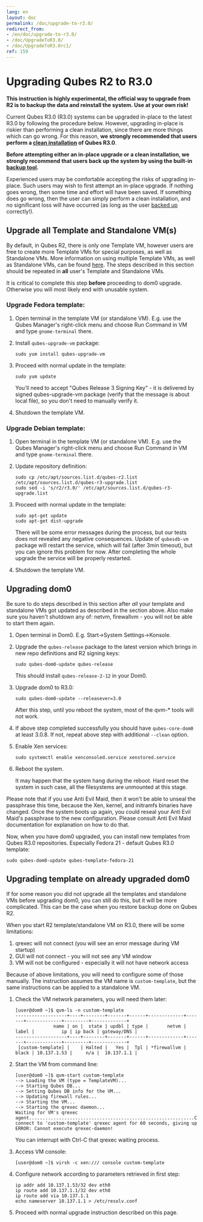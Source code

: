 ```yaml
---
lang: en
layout: doc
permalink: /doc/upgrade-to-r3.0/
redirect_from:
- /en/doc/upgrade-to-r3.0/
- /doc/UpgradeToR3.0/
- /doc/UpgradeToR3.0rc1/
ref: 159
---
```


# Upgrading Qubes R2 to R3.0

**This instruction is highly experimental, the official way to upgrade from R2 is to backup the data and reinstall the system. Use at your own risk!**

Current Qubes R3.0 (R3.0) systems can be upgraded in-place to the latest R3.0 by following the procedure below. However, upgrading in-place is riskier than performing a clean installation, since there are more things which can go wrong. For this reason, **we strongly recommended that users perform a [clean installation](/doc/installation-guide/) of Qubes R3.0**.

**Before attempting either an in-place upgrade or a clean installation, we strongly recommend that users back up the system by using the built-in [backup tool](/doc/backup-restore/).**

Experienced users may be comfortable accepting the risks of upgrading in-place. Such users may wish to first attempt an in-place upgrade. If nothing goes wrong, then some time and effort will have been saved. If something does go wrong, then the user can simply perform a clean installation, and no significant loss will have occurred (as long as the user [backed up](/doc/backup-restore/) correctly!).

## Upgrade all Template and Standalone VM(s)

By default, in Qubes R2, there is only one Template VM, however users are free to create more Template VMs for special purposes, as well as Standalone VMs. More information on using multiple Template VMs, as well as Standalone VMs, can be found [here](/doc/software-update-vm/). The steps described in this section should be repeated in **all** user's Template and Standalone VMs.

It is critical to complete this step **before** proceeding to dom0 upgrade. Otherwise you will most likely end with unusable system.

### Upgrade Fedora template:

1. Open terminal in the template VM (or standalone VM). E.g. use the Qubes Manager's right-click menu and choose Run Command in VM and type `gnome-terminal` there.
2. Install `qubes-upgrade-vm` package:

    ```
    sudo yum install qubes-upgrade-vm
    ```

3. Proceed with normal update in the template:

    ```
    sudo yum update
    ```

    You'll need to accept "Qubes Release 3 Signing Key" - it is delivered by signed qubes-upgrade-vm package (verify that the message is about local file), so you don't need to manually verify it.

4. Shutdown the template VM.

### Upgrade Debian template:

1. Open terminal in the template VM (or standalone VM). E.g. use the Qubes Manager's right-click menu and choose Run Command in VM and type `gnome-terminal` there.
2. Update repository definition:

    ```
    sudo cp /etc/apt/sources.list.d/qubes-r2.list
    /etc/apt/sources.list.d/qubes-r3-upgrade.list
    sudo sed -i 's/r2/r3.0/' /etc/apt/sources.list.d/qubes-r3-upgrade.list
    ```

3. Proceed with normal update in the template:

    ```
    sudo apt-get update
    sudo apt-get dist-upgrade
    ```

    There will be some error messages during the process, but our tests does
    not revealed any negative consequences.
    Update of `qubesdb-vm` package will restart the service, which will fail
    (after 3min timeout), but you can ignore this problem for now. After
    completing the whole upgrade the service will be properly restarted.

4. Shutdown the template VM.

## Upgrading dom0

Be sure to do steps described in this section after *all* your template and standalone VMs got updated as described in the section above. Also make sure you haven't shutdown any of: netvm, firewallvm - you will not be able to start them again.

1. Open terminal in Dom0. E.g. Start-\>System Settings-\>Konsole.
2. Upgrade the `qubes-release` package to the latest version which brings in new repo definitions and R2 signing keys:

    ```
    sudo qubes-dom0-update qubes-release
    ```

    This should install `qubes-release-2-12` in your Dom0.

3. Upgrade dom0 to R3.0:

    ```
    sudo qubes-dom0-update --releasever=3.0
    ```

    After this step, until you reboot the system, most of the qvm-* tools will not work.

4. If above step completed successfully you should have `qubes-core-dom0` at least 3.0.8. If not, repeat above step with additional `--clean` option.

5. Enable Xen services:

    ```      
    sudo systemctl enable xenconsoled.service xenstored.service
    ```

6. Reboot the system.
    
    It may happen that the system hang during the reboot. Hard reset the system in such case, all the filesystems are unmounted at this stage.

Please note that if you use Anti Evil Maid, then it won't be able to unseal the passphrase this time, because the Xen, kernel, and initramfs binaries have changed. Once the system boots up again, you could reseal your Anti Evil Maid's passphrase to the new configuration. Please consult Anti Evil Maid documentation for explanation on how to do that.

Now, when you have dom0 upgraded, you can install new templates from Qubes R3.0 repositories. Especially Fedora 21 - default Qubes R3.0 template:

```
sudo qubes-dom0-update qubes-template-fedora-21
```

## Upgrading template on already upgraded dom0

If for some reason you did not upgrade all the templates and standalone VMs before upgrading dom0, you can still do this, but it will be more complicated. This can be the case when you restore backup done on Qubes R2.

When you start R2 template/standalone VM on R3.0, there will be some limitations:

1. qrexec will not connect (you will see an error message during VM startup)
2. GUI will not connect - you will not see any VM window
3. VM will not be configured - especially it will not have network access

Because of above limitations, you will need to configure some of those manually. The instruction assumes the VM name is `custom-template`, but the same instructions can be applied to a standalone VM.

1. Check the VM network parameters, you will need them later:

    ```shell_session
    [user@dom0 ~]$ qvm-ls -n custom-template
    -------------------+----+--------+-------+------+-------------+-------+-------------+---------+-------------+
                  name | on |  state | updbl | type |       netvm | label |          ip | ip back | gateway/DNS |
    -------------------+----+--------+-------+------+-------------+-------+-------------+---------+-------------+
     [custom-template] |    | Halted |   Yes |  Tpl | *firewallvm | black | 10.137.1.53 |     n/a |  10.137.1.1 |
    ```

2. Start the VM from command line:

    ```shell_session
    [user@dom0 ~]$ qvm-start custom-template
    --> Loading the VM (type = TemplateVM)...
    --> Starting Qubes DB...
    --> Setting Qubes DB info for the VM...
    --> Updating firewall rules...
    --> Starting the VM...
    --> Starting the qrexec daemon...
    Waiting for VM's qrexec agent.............................................................Cannot connect to 'custom-template' qrexec agent for 60 seconds, giving up
    ERROR: Cannot execute qrexec-daemon!
    ```

    You can interrupt with Ctrl-C that qrexec waiting process.

3. Access VM console:

    ```
    [user@dom0 ~]$ virsh -c xen:/// console custom-template
    ```

4. Configure network according to parameters retrieved in first step:

    ```
    ip addr add 10.137.1.53/32 dev eth0
    ip route add 10.137.1.1/32 dev eth0
    ip route add via 10.137.1.1
    echo nameserver 10.137.1.1 > /etc/resolv.conf
    ```

5. Proceed with normal upgrade instruction described on this page.
